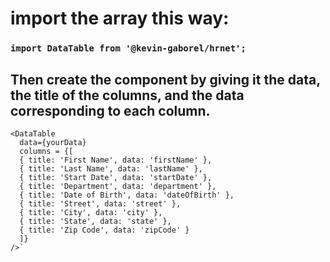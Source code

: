 # import the array this way:

### `import DataTable from '@kevin-gaborel/hrnet';`

## Then create the component by giving it the data, the title of the columns, and the data corresponding to each column.

    <DataTable
      data={yourData}
      columns = {[
      { title: 'First Name', data: 'firstName' },
      { title: 'Last Name', data: 'lastName' },
      { title: 'Start Date', data: 'startDate' },
      { title: 'Department', data: 'department' },
      { title: 'Date of Birth', data: 'dateOfBirth' },
      { title: 'Street', data: 'street' },
      { title: 'City', data: 'city' },
      { title: 'State', data: 'state' },
      { title: 'Zip Code', data: 'zipCode' }
      ]}
    />`